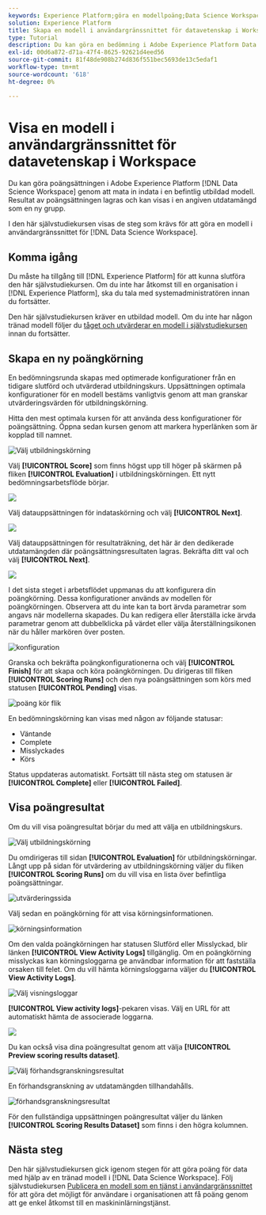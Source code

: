 ```yaml
---
keywords: Experience Platform;göra en modellpoäng;Data Science Workspace;populära ämnen;ui;poängsättning;poängresultat
solution: Experience Platform
title: Skapa en modell i användargränssnittet för datavetenskap i Workspace
type: Tutorial
description: Du kan göra en bedömning i Adobe Experience Platform Data Science Workspace genom att mata in indata i en befintlig utbildad modell. Resultat av poängsättningen lagras och kan visas i en angiven utdatamängd som en ny grupp.
exl-id: 00d6a872-d71a-47f4-8625-92621d4eed56
source-git-commit: 81f48de908b274d836f551bec5693de13c5edaf1
workflow-type: tm+mt
source-wordcount: '618'
ht-degree: 0%

---
```


# Visa en modell i användargränssnittet för datavetenskap i Workspace

Du kan göra poängsättningen i Adobe Experience Platform [!DNL Data Science Workspace] genom att mata in indata i en befintlig utbildad modell. Resultat av poängsättningen lagras och kan visas i en angiven utdatamängd som en ny grupp.

I den här självstudiekursen visas de steg som krävs för att göra en modell i användargränssnittet för [!DNL Data Science Workspace].

## Komma igång

Du måste ha tillgång till [!DNL Experience Platform] för att kunna slutföra den här självstudiekursen. Om du inte har åtkomst till en organisation i [!DNL Experience Platform], ska du tala med systemadministratören innan du fortsätter.

Den här självstudiekursen kräver en utbildad modell. Om du inte har någon tränad modell följer du [tåget och utvärderar en modell i självstudiekursen ](./train-evaluate-model-ui.md) innan du fortsätter.

## Skapa en ny poängkörning

En bedömningsrunda skapas med optimerade konfigurationer från en tidigare slutförd och utvärderad utbildningskurs. Uppsättningen optimala konfigurationer för en modell bestäms vanligtvis genom att man granskar utvärderingsvärden för utbildningskörning.

Hitta den mest optimala kursen för att använda dess konfigurationer för poängsättning. Öppna sedan kursen genom att markera hyperlänken som är kopplad till namnet.

![Välj utbildningskörning](../images/models-recipes/score/select-run.png)

Välj **[!UICONTROL Score]** som finns högst upp till höger på skärmen på fliken **[!UICONTROL Evaluation]** i utbildningskörningen. Ett nytt bedömningsarbetsflöde börjar.

![](../images/models-recipes/score/training_run_overview.png)

Välj datauppsättningen för indataskörning och välj **[!UICONTROL Next]**.

![](../images/models-recipes/score/scoring_input.png)

Välj datauppsättningen för resultaträkning, det här är den dedikerade utdatamängden där poängsättningsresultaten lagras. Bekräfta ditt val och välj **[!UICONTROL Next]**.

![](../images/models-recipes/score/scoring_results.png)

I det sista steget i arbetsflödet uppmanas du att konfigurera din poängkörning. Dessa konfigurationer används av modellen för poängkörningen.
Observera att du inte kan ta bort ärvda parametrar som angavs när modellerna skapades. Du kan redigera eller återställa icke ärvda parametrar genom att dubbelklicka på värdet eller välja återställningsikonen när du håller markören över posten.

![konfiguration](../images/models-recipes/score/configuration.png)

Granska och bekräfta poängkonfigurationerna och välj **[!UICONTROL Finish]** för att skapa och köra poängkörningen. Du dirigeras till fliken **[!UICONTROL Scoring Runs]** och den nya poängsättningen som körs med statusen **[!UICONTROL Pending]** visas.

![poäng kör flik](../images/models-recipes/score/scoring_runs_tab.png)

En bedömningskörning kan visas med någon av följande statusar:
- Väntande
- Complete
- Misslyckades
- Körs

Status uppdateras automatiskt. Fortsätt till nästa steg om statusen är **[!UICONTROL Complete]** eller **[!UICONTROL Failed]**.

## Visa poängresultat

Om du vill visa poängresultat börjar du med att välja en utbildningskurs.

![Välj utbildningskörning](../images/models-recipes/score/select-run.png)

Du omdirigeras till sidan **[!UICONTROL Evaluation]** för utbildningskörningar. Långt upp på sidan för utvärdering av utbildningskörning väljer du fliken **[!UICONTROL Scoring Runs]** om du vill visa en lista över befintliga poängsättningar.

![utvärderingssida](../images/models-recipes/score/view_scoring_runs.png)

Välj sedan en poängkörning för att visa körningsinformationen.

![körningsinformation](../images/models-recipes/score/view_details.png)

Om den valda poängkörningen har statusen Slutförd eller Misslyckad, blir länken **[!UICONTROL View Activity Logs]** tillgänglig. Om en poängkörning misslyckas kan körningsloggarna ge användbar information för att fastställa orsaken till felet. Om du vill hämta körningsloggarna väljer du **[!UICONTROL View Activity Logs]**.

![Välj visningsloggar](../images/models-recipes/score/view_logs.png)

**[!UICONTROL View activity logs]**-pekaren visas. Välj en URL för att automatiskt hämta de associerade loggarna.

![](../images/models-recipes/score/activity_logs.png)

Du kan också visa dina poängresultat genom att välja **[!UICONTROL Preview scoring results dataset]**.

![Välj förhandsgranskningsresultat](../images/models-recipes/score/view_results.png)

En förhandsgranskning av utdatamängden tillhandahålls.

![förhandsgranskningsresultat](../images/models-recipes/score/preview_results.png)

För den fullständiga uppsättningen poängresultat väljer du länken **[!UICONTROL Scoring Results Dataset]** som finns i den högra kolumnen.

## Nästa steg

Den här självstudiekursen gick igenom stegen för att göra poäng för data med hjälp av en tränad modell i [!DNL Data Science Workspace]. Följ självstudiekursen [Publicera en modell som en tjänst i användargränssnittet](./publish-model-service-ui.md) för att göra det möjligt för användare i organisationen att få poäng genom att ge enkel åtkomst till en maskininlärningstjänst.

